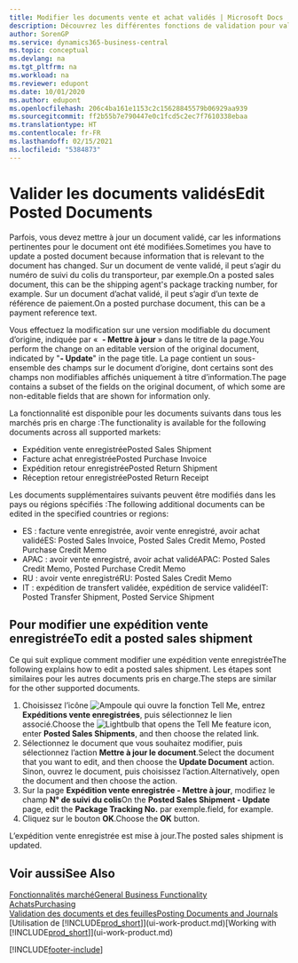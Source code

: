 ```yaml
---
title: Modifier les documents vente et achat validés | Microsoft Docs
description: Découvrez les différentes fonctions de validation pour valider les documents achat et comment mettre à jour les documents validés.
author: SorenGP
ms.service: dynamics365-business-central
ms.topic: conceptual
ms.devlang: na
ms.tgt_pltfrm: na
ms.workload: na
ms.reviewer: edupont
ms.date: 10/01/2020
ms.author: edupont
ms.openlocfilehash: 206c4ba161e1153c2c15628845579b06929aa939
ms.sourcegitcommit: ff2b55b7e790447e0c1fcd5c2ec7f7610338ebaa
ms.translationtype: HT
ms.contentlocale: fr-FR
ms.lasthandoff: 02/15/2021
ms.locfileid: "5384873"
---
```

# <a name="edit-posted-documents"></a><span data-ttu-id="d16c9-103">Valider les documents validés</span><span class="sxs-lookup"><span data-stu-id="d16c9-103">Edit Posted Documents</span></span>

<span data-ttu-id="d16c9-104">Parfois, vous devez mettre à jour un document validé, car les informations pertinentes pour le document ont été modifiées.</span><span class="sxs-lookup"><span data-stu-id="d16c9-104">Sometimes you have to update a posted document because information that is relevant to the document has changed.</span></span> <span data-ttu-id="d16c9-105">Sur un document de vente validé, il peut s’agir du numéro de suivi du colis du transporteur, par exemple.</span><span class="sxs-lookup"><span data-stu-id="d16c9-105">On a posted sales document, this can be the shipping agent's package tracking number, for example.</span></span> <span data-ttu-id="d16c9-106">Sur un document d’achat validé, il peut s’agir d’un texte de référence de paiement.</span><span class="sxs-lookup"><span data-stu-id="d16c9-106">On a posted purchase document, this can be a payment reference text.</span></span>

<span data-ttu-id="d16c9-107">Vous effectuez la modification sur une version modifiable du document d’origine, indiquée par «  **- Mettre à jour** » dans le titre de la page.</span><span class="sxs-lookup"><span data-stu-id="d16c9-107">You perform the change on an editable version of the original document, indicated by "**- Update**" in the page title.</span></span> <span data-ttu-id="d16c9-108">La page contient un sous-ensemble des champs sur le document d’origine, dont certains sont des champs non modifiables affichés uniquement à titre d’information.</span><span class="sxs-lookup"><span data-stu-id="d16c9-108">The page contains a subset of the fields on the original document, of which some are non-editable fields that are shown for information only.</span></span>

<span data-ttu-id="d16c9-109">La fonctionnalité est disponible pour les documents suivants dans tous les marchés pris en charge :</span><span class="sxs-lookup"><span data-stu-id="d16c9-109">The functionality is available for the following documents across all supported markets:</span></span>

- <span data-ttu-id="d16c9-110">Expédition vente enregistrée</span><span class="sxs-lookup"><span data-stu-id="d16c9-110">Posted Sales Shipment</span></span>
- <span data-ttu-id="d16c9-111">Facture achat enregistrée</span><span class="sxs-lookup"><span data-stu-id="d16c9-111">Posted Purchase Invoice</span></span>
- <span data-ttu-id="d16c9-112">Expédition retour enregistrée</span><span class="sxs-lookup"><span data-stu-id="d16c9-112">Posted Return Shipment</span></span>
- <span data-ttu-id="d16c9-113">Réception retour enregistrée</span><span class="sxs-lookup"><span data-stu-id="d16c9-113">Posted Return Receipt</span></span>

<span data-ttu-id="d16c9-114">Les documents supplémentaires suivants peuvent être modifiés dans les pays ou régions spécifiés :</span><span class="sxs-lookup"><span data-stu-id="d16c9-114">The following additional documents can be edited in the specified countries or regions:</span></span>

- <span data-ttu-id="d16c9-115">ES : facture vente enregistrée, avoir vente enregistré, avoir achat validé</span><span class="sxs-lookup"><span data-stu-id="d16c9-115">ES: Posted Sales Invoice, Posted Sales Credit Memo, Posted Purchase Credit Memo</span></span>
- <span data-ttu-id="d16c9-116">APAC : avoir vente enregistré, avoir achat validé</span><span class="sxs-lookup"><span data-stu-id="d16c9-116">APAC: Posted Sales Credit Memo, Posted Purchase Credit Memo</span></span>
- <span data-ttu-id="d16c9-117">RU : avoir vente enregistré</span><span class="sxs-lookup"><span data-stu-id="d16c9-117">RU: Posted Sales Credit Memo</span></span>
- <span data-ttu-id="d16c9-118">IT : expédition de transfert validée, expédition de service validée</span><span class="sxs-lookup"><span data-stu-id="d16c9-118">IT: Posted Transfer Shipment, Posted Service Shipment</span></span>

## <a name="to-edit-a-posted-sales-shipment"></a><span data-ttu-id="d16c9-119">Pour modifier une expédition vente enregistrée</span><span class="sxs-lookup"><span data-stu-id="d16c9-119">To edit a posted sales shipment</span></span>

<span data-ttu-id="d16c9-120">Ce qui suit explique comment modifier une expédition vente enregistrée</span><span class="sxs-lookup"><span data-stu-id="d16c9-120">The following explains how to edit a posted sales shipment.</span></span> <span data-ttu-id="d16c9-121">Les étapes sont similaires pour les autres documents pris en charge.</span><span class="sxs-lookup"><span data-stu-id="d16c9-121">The steps are similar for the other supported documents.</span></span>

1. <span data-ttu-id="d16c9-122">Choisissez l’icône ![Ampoule qui ouvre la fonction Tell Me](media/ui-search/search_small.png "Dites-moi ce que vous voulez faire"), entrez **Expéditions vente enregistrées**, puis sélectionnez le lien associé.</span><span class="sxs-lookup"><span data-stu-id="d16c9-122">Choose the ![Lightbulb that opens the Tell Me feature](media/ui-search/search_small.png "Tell me what you want to do") icon, enter **Posted Sales Shipments**, and then choose the related link.</span></span>
2. <span data-ttu-id="d16c9-123">Sélectionnez le document que vous souhaitez modifier, puis sélectionnez l’action **Mettre à jour le document**.</span><span class="sxs-lookup"><span data-stu-id="d16c9-123">Select the document that you want to edit, and then choose the **Update Document** action.</span></span> <span data-ttu-id="d16c9-124">Sinon, ouvrez le document, puis choisissez l’action.</span><span class="sxs-lookup"><span data-stu-id="d16c9-124">Alternatively, open the document and then choose the action.</span></span>
3. <span data-ttu-id="d16c9-125">Sur la page **Expédition vente enregistrée - Mettre à jour**, modifiez le champ **N° de suivi du colis**</span><span class="sxs-lookup"><span data-stu-id="d16c9-125">On the **Posted Sales Shipment - Update** page, edit the **Package Tracking No.**</span></span> <span data-ttu-id="d16c9-126">par exemple.</span><span class="sxs-lookup"><span data-stu-id="d16c9-126">field, for example.</span></span>
4. <span data-ttu-id="d16c9-127">Cliquez sur le bouton **OK**.</span><span class="sxs-lookup"><span data-stu-id="d16c9-127">Choose the **OK** button.</span></span>

<span data-ttu-id="d16c9-128">L’expédition vente enregistrée est mise à jour.</span><span class="sxs-lookup"><span data-stu-id="d16c9-128">The posted sales shipment is updated.</span></span>

## <a name="see-also"></a><span data-ttu-id="d16c9-129">Voir aussi</span><span class="sxs-lookup"><span data-stu-id="d16c9-129">See Also</span></span>

[<span data-ttu-id="d16c9-130">Fonctionnalités marché</span><span class="sxs-lookup"><span data-stu-id="d16c9-130">General Business Functionality</span></span>](ui-across-business-areas.md)  
[<span data-ttu-id="d16c9-131">Achats</span><span class="sxs-lookup"><span data-stu-id="d16c9-131">Purchasing</span></span>](purchasing-manage-purchasing.md)  
[<span data-ttu-id="d16c9-132">Validation des documents et des feuilles</span><span class="sxs-lookup"><span data-stu-id="d16c9-132">Posting Documents and Journals</span></span>](ui-post-documents-journals.md)  
<span data-ttu-id="d16c9-133">[Utilisation de [!INCLUDE[prod_short](includes/prod_short.md)]](ui-work-product.md)</span><span class="sxs-lookup"><span data-stu-id="d16c9-133">[Working with [!INCLUDE[prod_short](includes/prod_short.md)]](ui-work-product.md)</span></span>  


[!INCLUDE[footer-include](includes/footer-banner.md)]